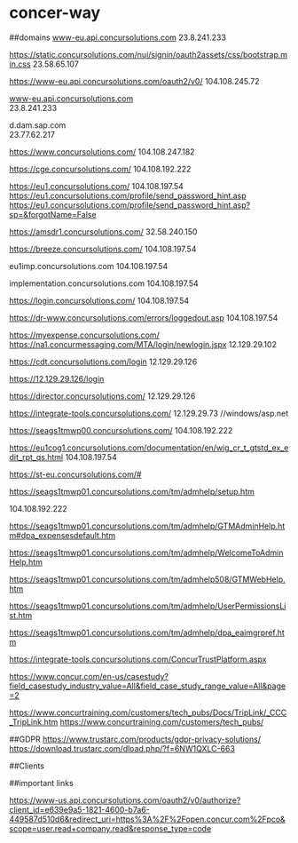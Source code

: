 # concer-way


##domains
www-eu.api.concursolutions.com
23.8.241.233

https://static.concursolutions.com/nui/signin/oauth2assets/css/bootstrap.min.css
23.58.65.107

https://www-eu.api.concursolutions.com/oauth2/v0/
104.108.245.72

www-eu.api.concursolutions.com	
23.8.241.233	

d.dam.sap.com	
23.77.62.217	


https://www.concursolutions.com/
104.108.247.182


https://cge.concursolutions.com/
104.108.192.222

https://eu1.concursolutions.com/
104.108.197.54
https://eu1.concursolutions.com/profile/send_password_hint.asp
https://eu1.concursolutions.com/profile/send_password_hint.asp?sp=&forgotName=False


https://amsdr1.concursolutions.com/
32.58.240.150

https://breeze.concursolutions.com/
104.108.197.54

eu1imp.concursolutions.com
104.108.197.54

implementation.concursolutions.com
104.108.197.54

  
https://login.concursolutions.com/
104.108.197.54


https://dr-www.concursolutions.com/errors/loggedout.asp
104.108.197.54


https://myexpense.concursolutions.com/
https://na1.concurmessaging.com/MTA/login/newlogin.jspx
12.129.29.102


https://cdt.concursolutions.com/login
12.129.29.126

https://12.129.29.126/login

https://director.concursolutions.com/
12.129.29.126


https://integrate-tools.concursolutions.com/
12.129.29.73 //windows/asp.net


https://seags1tmwp00.concursolutions.com/
104.108.192.222

https://eu1cog1.concursolutions.com/documentation/en/wig_cr_t_gtstd_ex_edit_rpt_qs.html
104.108.197.54


https://st-eu.concursolutions.com/#


https://seags1tmwp01.concursolutions.com/tm/admhelp/setup.htm

104.108.192.222

https://seags1tmwp01.concursolutions.com/tm/admhelp/GTMAdminHelp.htm#dpa_expensesdefault.htm

https://seags1tmwp01.concursolutions.com/tm/admhelp/WelcomeToAdminHelp.htm

https://seags1tmwp01.concursolutions.com/tm/admhelp508/GTMWebHelp.htm

https://seags1tmwp01.concursolutions.com/tm/admhelp/UserPermissionsList.htm

https://seags1tmwp01.concursolutions.com/tm/admhelp/dpa_eaimgrpref.htm

https://integrate-tools.concursolutions.com/ConcurTrustPlatform.aspx


https://www.concur.com/en-us/casestudy?field_casestudy_industry_value=All&field_case_study_range_value=All&page=2


https://www.concurtraining.com/customers/tech_pubs/Docs/TripLink/_CCC_TripLink.htm
https://www.concurtraining.com/customers/tech_pubs/


##GDPR
https://www.trustarc.com/products/gdpr-privacy-solutions/
https://download.trustarc.com/dload.php/?f=6NW1QXLC-663

##Clients



##important links

https://www-us.api.concursolutions.com/oauth2/v0/authorize?client_id=e639e9a5-1821-4600-b7a6-449587d510d6&redirect_uri=https%3A%2F%2Fopen.concur.com%2Fpco&scope=user.read+company.read&response_type=code

